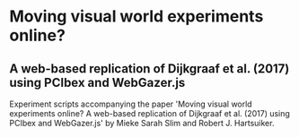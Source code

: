 # Moving visual world experiments online? 
## A web-based replication of Dijkgraaf et al. (2017) using PCIbex and WebGazer.js

Experiment scripts accompanying the paper 'Moving visual world experiments online? A web-based replication of Dijkgraaf et al. (2017) using PCIbex and WebGazer.js' by Mieke Sarah Slim and Robert J. Hartsuiker.
